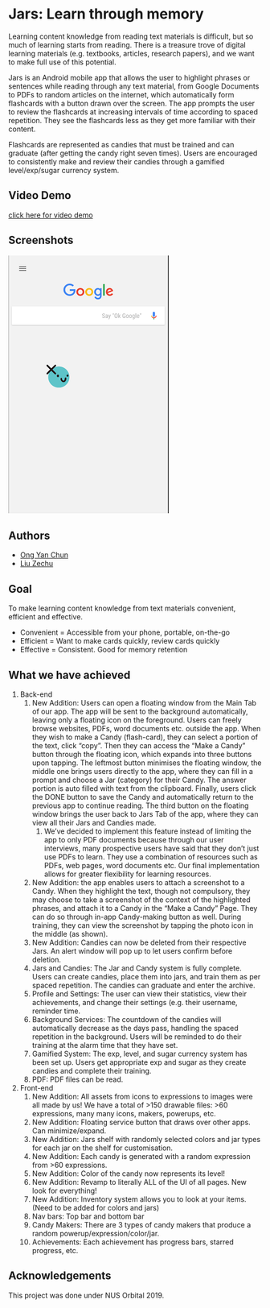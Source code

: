 # Jars: Learn through memory
Learning content knowledge from reading text materials is difficult, but so much of learning starts from reading. There is a treasure trove of digital learning materials (e.g. textbooks, articles, research papers), and we want to make full use of this potential.

Jars is an Android mobile app that allows the user to highlight phrases or sentences while reading through any text material, from Google Documents to PDFs to random articles on the internet, which automatically form flashcards with a button drawn over the screen. The app prompts the user to review the flashcards at increasing intervals of time according to spaced repetition. They see the flashcards less as they get more familiar with their content.

Flashcards are represented as candies that must be trained and can graduate (after getting the candy right seven times). Users are encouraged to consistently make and review their candies through a gamified level/exp/sugar currency system.

## Video Demo
[click here for video demo](https://drive.google.com/open?id=1X7Ny4u_FHCcaZuly0BNPbAnLZH6SWwKj)

## Screenshots
![floating button](/docs/screenshots/floating_button.png)

## Authors
* [Ong Yan Chun](https://github.com/yaaanch)
* [Liu Zechu](https://github.com/LiuZechu)

## Goal
To make learning content knowledge from text materials convenient, efficient and effective.  
* Convenient = Accessible from your phone, portable, on-the-go  
* Efficient = Want to make cards quickly, review cards quickly  
* Effective = Consistent. Good for memory retention  

## What we have achieved
1. Back-end 
   1. New Addition: Users can open a floating window from the Main Tab of our app. The app will be sent to the background automatically, leaving only a floating icon on the foreground. Users can freely browse websites, PDFs, word documents etc. outside the app. When they wish to make a Candy (flash-card), they can select a portion of the text, click “copy”. Then they can access the “Make a Candy” button through the floating icon, which expands into three buttons upon tapping. The leftmost button minimises the floating window, the middle one brings users directly to the app, where they can fill in a prompt and choose a Jar (category) for their Candy. The answer portion is auto filled with text from the clipboard. Finally, users click the DONE button to save the Candy and automatically return to the previous app to continue reading. The third button on the floating window brings the user back to Jars Tab of the app, where they can view all their Jars and Candies made. 
      1. We’ve decided to implement this feature instead of limiting the app to only PDF documents because through our user interviews, many prospective users have said that they don’t just use PDFs to learn. They use a combination of resources such as PDFs, web pages, word documents etc. Our final implementation allows for greater flexibility for learning resources.
   1. New Addition: the app enables users to attach a screenshot to a Candy. When they highlight the text, though not compulsory, they may choose to take a screenshot of the context of the highlighted phrases, and attach it to a Candy in the “Make a Candy” Page. They can do so through in-app Candy-making button as well. During training, they can view the screenshot by tapping the photo icon in the middle (as shown).
   1. New Addition: Candies can now be deleted from their respective Jars. An alert window will pop up to let users confirm before deletion.
   1. Jars and Candies: The Jar and Candy system is fully complete. Users can create candies, place them into jars, and train them as per spaced repetition. The candies can graduate and enter the archive.
   1. Profile and Settings: The user can view their statistics, view their achievements, and change their settings (e.g. their username, reminder time.
   1. Background Services: The countdown of the candies will automatically decrease as the days pass, handling the spaced repetition in the background. Users will be reminded to do their training at the alarm time that they have set.
   1. Gamified System: The exp, level, and sugar currency system has been set up. Users get appropriate exp and sugar as they create candies and complete their training.
   1. PDF: PDF files can be read.
1. Front-end
   1. New Addition: All assets from icons to expressions to images were all made by us! We have a total of >150 drawable files: >60 expressions, many many icons, makers, powerups, etc.
   1. New Addition: Floating service button that draws over other apps. Can minimize/expand.
   1. New Addition: Jars shelf with randomly selected colors and jar types for each jar on the shelf for customisation.
   1. New Addition: Each candy is generated with a random expression from >60 expressions. 
   1. New Addition: Color of the candy now represents its level!
   1. New Addition: Revamp to literally ALL of the UI of all pages. New look for everything! 
   1. New Addition: Inventory system allows you to look at your items. (Need to be added for colors and jars)
   1. Nav bars: Top bar and bottom bar
   1. Candy Makers: There are 3 types of candy makers that produce a random powerup/expression/color/jar.
   1. Achievements: Each achievement has progress bars, starred progress, etc.

## Acknowledgements 
This project was done under NUS Orbital 2019.

